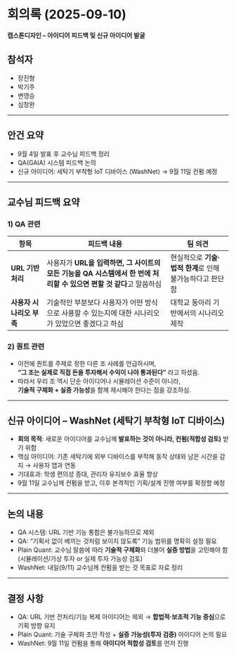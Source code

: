# 회의록 (2025-09-10)  
**캡스톤디자인 – 아이디어 피드백 및 신규 아이디어 발굴**

## 참석자
- 장진형  
- 박기주  
- 변영승  
- 심창완  

---

## 안건 요약
- 9월 4일 발표 후 교수님 피드백 정리  
- QA(GAIA) 시스템 피드백 논의  
- 신규 아이디어: 세탁기 부착형 IoT 디바이스 (WashNet) → 9월 11일 컨펌 예정  

---

## 교수님 피드백 요약

### 1) QA 관련
| 항목 | 피드백 내용 | 팀 의견 |
|---|---|---|
| **URL 기반 처리** | 사용자가 **URL을 입력하면, 그 사이트의 모든 기능을 QA 시스템에서 한 번에 처리할 수 있으면 편할 것 같다**고 말씀하심 | 현실적으로 **기술·법적 한계**로 인해 불가능하다고 판단함 |
| **사용자 시나리오 부족** | 기술적인 부분보다 사용자가 어떤 방식으로 사용할 수 있는지에 대한 시나리오가 있었으면 좋겠다고 하심 | 대학교 동아리 기반에서의 시나리오 제작 |

### 2) 퀀트 관련
- 이전에 퀀트를 주제로 정한 다른 조 사례를 언급하시며,  
  **“그 조는 실제로 직접 돈을 투자해서 수익이 나야 통과된다”** 라고 하셨음.  
- 따라서 우리 조 역시 단순 아이디어나 시뮬레이션 수준이 아니라,  
  **기술적 구체화 + 실증 가능성**을 함께 제시해야 한다는 점을 강조하심.  

---

## 신규 아이디어 – WashNet (세탁기 부착형 IoT 디바이스)
- **회의 목적**: 새로운 아이디어를 교수님께 **발표하는 것이 아니라, 컨펌(적합성 검토)** 받기 위함  
- 핵심 아이디어: 기존 세탁기에 외부 디바이스를 부착해 동작 상태와 남은 시간을 감지 → 사용자 앱과 연동  
- 기대효과: 학생 편의성 증대, 관리자 유지보수 효율 향상  
- 9월 11일 교수님께 컨펌을 받고, 이후 본격적인 기획/설계 진행 여부를 확정할 예정  

---

## 논의 내용
- QA 시스템: URL 기반 기능 통합은 불가능하므로 제외  
- QA: “기획서 없이 베끼는 것처럼 보이지 않도록” 기능 범위를 명확히 설정 필요  
- Plain Quant: 교수님 말씀에 따라 **기술적 구체화**와 더불어 **실증 방법**을 고민해야 함 (시뮬레이션/가상 투자 or 실제 투자 가능성 검토)  
- WashNet: 내일(9/11) 교수님께 컨펌을 받는 것 목표로 자료 정리  

---

## 결정 사항
- QA: URL 기반 전처리/기능 복제 아이디어는 제외 → **합법적·보조적 기능 중심**으로 기획 방향 유지  
- Plain Quant: 기술 구체화 초안 작성 + **실증 가능성(투자 검증)** 아이디어 논의 필요  
- WashNet: 9월 11일 컨펌을 통해 **아이디어 적합성 검토**를 먼저 진행
